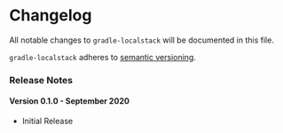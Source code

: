 # Changelog

All notable changes to `gradle-localstack` will be documented in this file.

`gradle-localstack` adheres to [semantic versioning](http://semver.org/).

### Release Notes

#### Version 0.1.0 - September 2020

- Initial Release
